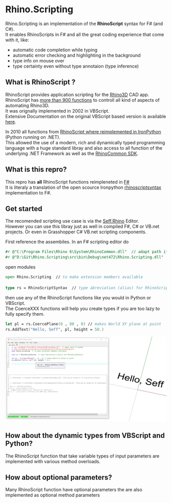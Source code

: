 <!-- in VS Code press Ctrl+K and then V to see a preview-->
# Rhino.Scripting
Rhino.Scripting is an implementation of the **RhinoScript** syntax for F# (and C#).  
It enables RhinoScripts in F# and all the great coding experience that come with it, like: 
- automatic code completion while typing
- automatic error checking and highlighting in the background 
- type info on mouse over
- type certainty even without type annotaion (type inference)

## What is RhinoScript ?

RhinoScript provides application scripting for the [Rhino3D](https://www.rhino3d.com/) CAD app.  
RhinoScript has [more than 900 functions](https://developer.rhino3d.com/api/RhinoScriptSyntax/) to controll all kind of aspects of automating Rhino3D.  
It was orignally implemented in 2002 in VBScript.   
Extensive Documentation on the original VBScript based version is available [here](https://developer.rhino3d.com/guides/rhinoscript/).


In 2010 all functions from [RhinoScript where reimplemented in IronPython](https://developer.rhino3d.com/guides/#rhinopython) (Python running on .NET).  
This allowed the use of a modern, rich and dynamically typed programming language with a huge standard libray and also access to all function of the underlying .NET Framework as well as the [RhinoCommon SDK](https://developer.rhino3d.com/guides/rhinocommon/).

## What is this repro?

This repro has **all** RhinoScript functions reimpleneted in [F#](https://fsharp.org/)  
It is literaly a translation of the open scource Ironpython [rhinoscriptsyntax](https://github.com/mcneel/rhinoscriptsyntax) implementation to F#.  

## Get started 

The recomended scripting use case is via the [Seff.Rhino](https://github.com/goswinr/Seff.Rhino) Editor.   
However you can use this libray just as well in compiled F#, C# or VB.net projects.
Or even in Grasshopper C# VB.net scripting components.

First reference the assembiles. In an F# scripting editor do
```fsharp
#r @"C:\Program Files\Rhino 6\System\RhinoCommon.dll"  // adapt path if needed
#r @"D:\Git\Rhino.Scripting\src\bin\Debug\net472\Rhino.Scripting.dll"
```   
open modules 
```fsharp
open Rhino.Scripting  // to make extension members available 

type rs = RhinoScriptSyntax  // type abreviation (alias) for RhinoScriptSyntax
```
then use any of the RhinoScript functions like you would in Python or VBScript.  
The CoerceXXX functions will help you create types if you are too lazy to fully specify them.
```fsharp
let pl = rs.CoercePlane(0 , 80 , 0) // makes World XY plane at point
rs.AddText("Hello, Seff", pl, height = 50.)
```
![Seff Editor Screenshot](img/HelloSeff.png)


## How about the dynamic types from VBScript and Python?
The RhinoScript function that take variable types of input parameters are implemented with various method overloads.

## How about optional parameters?
Many RhinoScript function have optional parameters the are also implemented as optional method parameters